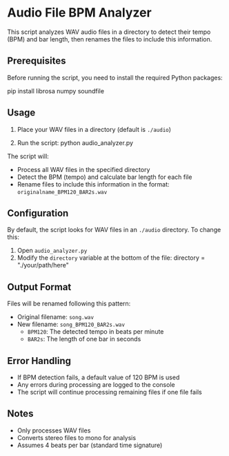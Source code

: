 # Audio File BPM Analyzer

This script analyzes WAV audio files in a directory to detect their tempo (BPM) and bar length, then renames the files to include this information.

## Prerequisites

Before running the script, you need to install the required Python packages:

pip install librosa numpy soundfile

## Usage

1. Place your WAV files in a directory (default is `./audio`)

2. Run the script:
python audio_analyzer.py

The script will:
- Process all WAV files in the specified directory
- Detect the BPM (tempo) and calculate bar length for each file
- Rename files to include this information in the format: `originalname_BPM120_BAR2s.wav`

## Configuration

By default, the script looks for WAV files in an `./audio` directory. To change this:

1. Open `audio_analyzer.py`
2. Modify the `directory` variable at the bottom of the file:
directory = "./your/path/here"

## Output Format

Files will be renamed following this pattern:
- Original filename: `song.wav`
- New filename: `song_BPM120_BAR2s.wav`
  - `BPM120`: The detected tempo in beats per minute
  - `BAR2s`: The length of one bar in seconds

## Error Handling

- If BPM detection fails, a default value of 120 BPM is used
- Any errors during processing are logged to the console
- The script will continue processing remaining files if one file fails

## Notes

- Only processes WAV files
- Converts stereo files to mono for analysis
- Assumes 4 beats per bar (standard time signature)
